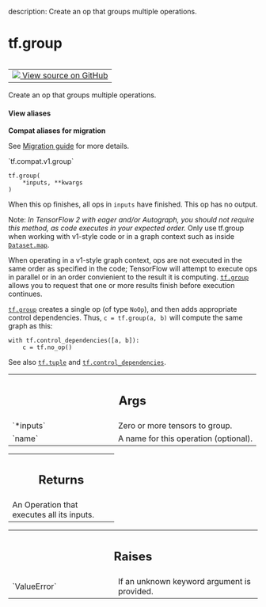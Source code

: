 description: Create an op that groups multiple operations.

<div itemscope itemtype="http://developers.google.com/ReferenceObject">
<meta itemprop="name" content="tf.group" />
<meta itemprop="path" content="Stable" />
</div>

# tf.group

<!-- Insert buttons and diff -->

<table class="tfo-notebook-buttons tfo-api nocontent" align="left">
<td>
  <a target="_blank" href="https://github.com/tensorflow/tensorflow/blob/r2.3/tensorflow/python/ops/control_flow_ops.py#L2871-L2946">
    <img src="https://www.tensorflow.org/images/GitHub-Mark-32px.png" />
    View source on GitHub
  </a>
</td>
</table>



Create an op that groups multiple operations.

<section class="expandable">
  <h4 class="showalways">View aliases</h4>
  <p>
<b>Compat aliases for migration</b>
<p>See
<a href="https://www.tensorflow.org/guide/migrate">Migration guide</a> for
more details.</p>
<p>`tf.compat.v1.group`</p>
</p>
</section>

<pre class="devsite-click-to-copy prettyprint lang-py tfo-signature-link">
<code>tf.group(
    *inputs, **kwargs
)
</code></pre>



<!-- Placeholder for "Used in" -->

When this op finishes, all ops in `inputs` have finished. This op has no
output.

Note: *In TensorFlow 2 with eager and/or Autograph, you should not require
this method, as code executes in your expected order.* Only use tf.group when
working with v1-style code or in a graph context such as inside <a href="../tf/data/Dataset.md#map"><code>Dataset.map</code></a>.

When operating in a v1-style graph context, ops are not executed in the same
order as specified in the code; TensorFlow will attempt to execute ops in
parallel or in an order convienient to the result it is computing.  <a href="../tf/group.md"><code>tf.group</code></a>
allows you to request that one or more results finish before execution
continues.

<a href="../tf/group.md"><code>tf.group</code></a> creates a single op (of type `NoOp`), and then adds appropriate
control dependencies.  Thus, `c = tf.group(a, b)` will compute the same graph
as this:

    with tf.control_dependencies([a, b]):
        c = tf.no_op()

See also <a href="../tf/tuple.md"><code>tf.tuple</code></a> and
<a href="../tf/control_dependencies.md"><code>tf.control_dependencies</code></a>.

<!-- Tabular view -->
 <table class="responsive fixed orange">
<colgroup><col width="214px"><col></colgroup>
<tr><th colspan="2"><h2 class="add-link">Args</h2></th></tr>

<tr>
<td>
`*inputs`
</td>
<td>
Zero or more tensors to group.
</td>
</tr><tr>
<td>
`name`
</td>
<td>
A name for this operation (optional).
</td>
</tr>
</table>



<!-- Tabular view -->
 <table class="responsive fixed orange">
<colgroup><col width="214px"><col></colgroup>
<tr><th colspan="2"><h2 class="add-link">Returns</h2></th></tr>
<tr class="alt">
<td colspan="2">
An Operation that executes all its inputs.
</td>
</tr>

</table>



<!-- Tabular view -->
 <table class="responsive fixed orange">
<colgroup><col width="214px"><col></colgroup>
<tr><th colspan="2"><h2 class="add-link">Raises</h2></th></tr>

<tr>
<td>
`ValueError`
</td>
<td>
If an unknown keyword argument is provided.
</td>
</tr>
</table>

